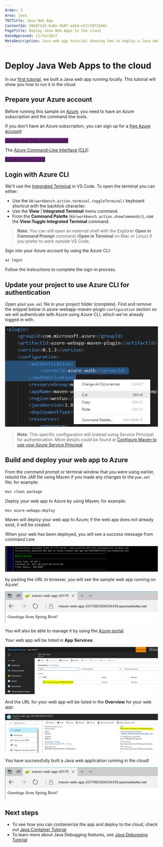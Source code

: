 ```yaml
---
Order: 3
Area: java
TOCTitle: Java Web App
ContentId: 98ddf1d3-6a8e-4b0f-a44d-e57cfdf2348c
PageTitle: Deploy Java Web Apps to the cloud
DateApproved: 11/14/2017
MetaDescription: Java web app tutorial showing how to deploy a Java web app to Azure
---
```

# Deploy Java Web Apps to the cloud

In our [first tutorial](/docs/java/java-tutorial.md), we built a Java web app running locally. This tutorial will show you how to run it in the cloud.

## Prepare your Azure account

Before running this sample on [Azure](http://www.azure.com), you need to have an Azure subscription and the command line tools.

If you don't have an Azure subscription, you can sign up for a [free Azure account](https://azure.microsoft.com/pricing/free-trial/):

<a class="tutorial-next-btn" href="https://azure.microsoft.com/pricing/free-trial/" target="_blank" style="background-color:#68217A">Create your free Azure account</a>

The [Azure Command-Line Interface (CLI)](https://docs.microsoft.com/cli/azure/overview):

<a class="tutorial-next-btn" href="https://docs.microsoft.com/cli/azure/install-azure-cli" target="_blank" style="background-color:#68217A">Install Azure CLI 2.0</a>

## Login with Azure CLI

We'll use the [Integrated Terminal](/docs/editor/integrated-terminal.md) in VS Code. To open the terminal you can either:

* Use the `kb(workbench.action.terminal.toggleTerminal)` keyboard shortcut with the backtick character.
* Use the **View** | **Integrated Terminal** menu command.
* From the **Command Palette** (`kb(workbench.action.showCommands)`), use the **View:Toggle Integrated Terminal** command.

> **Note:** You can still open an external shell with the Explorer **Open in Command Prompt** command (**Open in Terminal** on Mac or Linux) if you prefer to work outside VS Code.

Sign into your Azure account by using the Azure CLI:

```bash
az login
```

Follow the instructions to complete the sign-in process.

## Update your project to use Azure CLI for authentication

Open your `pom.xml` file in your project folder (complete). Find and remove the snippet below in azure-webapp-maven-plugin `configuration` section so we will authenticate with Azure using Azure CLI, which we've already logged in with.

![Remove Authentication](images/java-webapp/remove-auth.png)

>**Note**: This specific configuration will instead using Service Principal for authentication. More details could be found at [Configure Maven to use your Azure Service Principal](https://docs.microsoft.com/en-us/azure/app-service/app-service-web-deploy-spring-boot-app-with-maven-plugin#configure-maven-to-use-your-azure-service-principal)

## Build and deploy your web app to Azure

From the command prompt or terminal window that you were using earlier, rebuild the JAR file using Maven if you made any changes to the `pom.xml` file; for example:

```bash
mvn clean package
```

Deploy your web app to Azure by using Maven; for example:

```bash
mvn azure-webapp:deploy
```

Maven will deploy your web app to Azure; if the web app does not already exist, it will be created.

When your web has been deployed, you will see a success message from command Line

![Deploy Success](images/java-webapp/deploy-success.png)

by pasting the URL to browser, you will see the sample web app running on Azure!

![Greeting cloud](images/java-webapp/greeting-cloud.png)

You will also be able to manage it by using the [Azure portal](https://portal.azure.com/).

Your web app will be listed in **App Services**:

![App Service View](images/java-webapp/app-service-view.png)

And the URL for your web app will be listed in the **Overview** for your web app:

![Overview](images/java-webapp/overview.png)

You have successfully built a Java web application running in the cloud!

![Greeting cloud](images/java-webapp/greeting-cloud.png)

## Next steps

* To see how you can containerize the app and deploy to the cloud, check out [Java Container Tutorial](/docs/java/java-container.md)
* To learn more about Java Debugging features, see [Java Debugging Tutorial](/docs/java/java-debugging.md)
